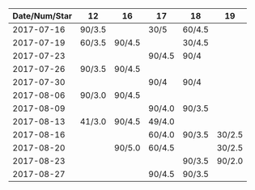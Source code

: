 Date/Num/Star   | 12     | 16     | 17     | 18     | 19     
----------------|--------|--------|--------|--------|--------
2017-07-16      | 90/3.5 |        | 30/5   | 60/4.5 |        
2017-07-19      | 60/3.5 | 90/4.5 |        | 30/4.5 |        
2017-07-23      |        |        | 90/4.5 | 90/4   |        
2017-07-26      | 90/3.5 | 90/4.5 |        |        |        
2017-07-30      |        |        | 90/4   | 90/4   |        
2017-08-06      | 90/3.0 | 90/4.5 |        |        |        
2017-08-09      |        |        | 90/4.0 | 90/3.5 |        
2017-08-13      | 41/3.0 | 90/4.5 | 49/4.0 |        |        
2017-08-16      |        |        | 60/4.0 | 90/3.5 | 30/2.5 
2017-08-20      |        | 90/5.0 | 60/4.5 |        | 30/2.5 
2017-08-23      |        |        |        | 90/3.5 | 90/2.0
2017-08-27      |        |        | 90/4.5 | 90/3.5 |       

